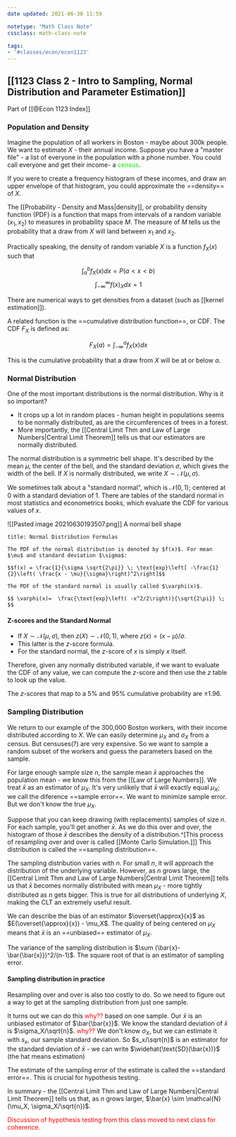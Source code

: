 ```yaml
---
date updated: 2021-06-30 11:59

notetype: "Math Class Note"
cssclass: math-class-note

tags: 
- '#classes/econ/econ1123'
---
```


## [[1123 Class 2 - Intro to Sampling, Normal Distribution and Parameter Estimation]]
Part of [[@Econ 1123 Index]]


### Population and Density

Imagine the population of all workers in Boston - maybe about 300k people. We want to estimate $X$ - their annual income. Suppose you have a "master file" - a list of everyone in the population with a phone number. You could call everyone and get their income- a <font color=gree>census</font>. 

If you were to create a frequency histogram of these incomes, and draw an upper envelope of that histogram, you could approximate the ==density== of $X$. 

The [[Probability - Density and Mass|density]], or probability density function (PDF) is a function that maps from intervals of a random variable $(x_1, x_2)$ to measures in probability space $M$. The measure of $M$ tells us the probability that a draw from $X$ will land between $x_1$ and $x_2$. 

Practically speaking, the density of random variable $X$ is a function $f_X(x)$ such that 

$$\int_a^b f_X(x)dx = P(a < x < b) $$
$$\int_{-\infty}^{\infty} f(x)_Xdx = 1 $$

There are numerical ways to get densities from a dataset (such as [[kernel estimation]]).

A related function is the ==cumulative distribution function==, or CDF. The CDF $F_X$ is defined as:

$$ F_X(a) = \int_{-\infty}^a f_X(x)dx$$

This is the cumulative probability that a draw from $X$ will be at or below $a$. 

### Normal Distribution

One of the most important distributions is the normal distribution. Why is it so important?

- It crops up a lot in random places - human height in populations seems to be normally distributed, as are the circumferences of trees in a forest. 
- More importantly, the [[Central Limit Thm and Law of Large Numbers|Central Limit Theorem]] tells us that our estimators are normally distributed. 

The normal distribution is a symmetric bell shape. It's described by the mean $\mu$, the center of the bell, and the standard deviation $\sigma$, which gives the width of the bell. If $X$ is normally distributed, we write $X \sim \mathcal{N}(\mu, \sigma)$.

We sometimes talk about a "standard normal", which is $\mathcal{N}(0, 1)$; centered at $0$ with a standard deviation of $1$. There are tables of the standard normal in most statistics and econometrics books, which evaluate the CDF for various values of $x$. 

![[Pasted image 20210630193507.png]]
A normal bell shape

```ad-info
title: Normal Distribution Formulas

The PDF of the normal distribution is denoted by $f(x)$. For mean $\mu$ and standard deviation $\sigma$:

$$f(x) = \frac{1}{\sigma \sqrt{2\pi}} \; \text{exp}\left[ -\frac{1}{2}\left( \frac{x - \mu}{\sigma}\right)^2\right]$$

The PDF of the standard normal is usually called $\varphi(x)$. 

$$ \varphi(x)=  \frac{\text{exp}\left( -x^2/2\right)}{\sqrt{2\pi}} \;  $$

```

#### Z-scores and the Standard Normal


- If $X \sim \mathcal{N}(\mu, \sigma)$, then $z(X) \sim \mathcal{N}(0, 1)$, where $z(x) = (x - \mu)/\sigma$. 
- This latter is the $z$-score formula.
- For the standard normal, the $z$-score of $x$ is simply $x$ itself. 

Therefore, given any normally distributed variable, if we want to evaluate the CDF of any value, we can compute the $z$-score and then use the $z$ table to look up the value. 

The $z$-scores that map to a $5\%$ and $95\%$ cumulative probability are $\pm 1.96$. 


### Sampling Distribution

We return to our example of the 300,000 Boston workers, with their income distributed according to $X$. We can easily determine $\mu_X$ and $\sigma_X$ from a census. But censuses(?) are very expensive. So we want to sample a random subset of the workers and guess the parameters based on the sample. 

For large enough sample size $n$, the sample mean $\bar{x}$ approaches the population mean - we know this from the [[Law of Large Numbers]]. We treat $\bar{x}$ as an estimator of $\mu_X$. It's very unlikely that $\bar{x}$ will exactly equal $\mu_X$; we call the diference ==sample error==. We want to minimize sample error. But we don't know the true $\mu_X$. 

Suppose that you can keep drawing (with replacements) samples of size $n$. For each sample, you'll get another $\bar{x}$. As we do this over and over, the histogram of those $\bar{x}$ describes the density of a distribution.^[This process of resampling over and over is called [[Monte Carlo Simulation.]]] This distribution is called the ==sampling distribution==. 

The sampling distribution varies with $n$. For small $n$, it will approach the distribution of the underlying variable. However, as $n$ grows large, the [[Central Limit Thm and Law of Large Numbers|Central Limit Theorem]] tells us that $\bar{x}$ becomes normally distributed with mean $\mu_X$ - more tightly distributed as $n$ gets bigger. This is true for all distributions of underlying $X$, making the CLT an extremely useful result. 

We can describe the bias of an estimator $\overset{\approx}{x}$  as $E(\overset{\approx}{x}) - \mu_X$. The quality of being centered on $\mu_X$ means that $\bar{x}$ is an ==unbiased== estimator of $\mu_X$. 

The variance of the sampling distribution is $\sum (\bar{x}- \bar{\bar{x}})^2/(n-1)$. The square root of that is an estimator of sampling error. 

#### Sampling distribution in practice

Resampling over and over is also too costly to do. So we need to figure out a way to get at the sampling distribution from just one sample. 

It turns out we can do this <font color="red">why??</font> based on one sample. Our $\bar{x}$ is an unbiased estimator of $\bar{\bar{x}}$. We know the standard deviation of $\bar{x}$ is $\sigma_X/\sqrt{n}$. <font color="red">why??</font> We don't know $\sigma_X$, but we can estimate it with $s_x$, our sample standard deviation. So $s_x/\sqrt{n}$ is an estimator for the standard deviation of $\bar{x}$ - we can write $\widehat{\text{SD}(\bar{x})}$ (the hat means estimation)

The estimate of the sampling error of the estimate is called the ==standard error==. This is crucial for hypothesis testing. 

In summary - the [[Central Limit Thm and Law of Large Numbers|Central Limit Theorem]] tells us that, as $n$ grows larger, $\bar{x} \sim \mathcal{N}(\mu_X, \sigma_X/\sqrt{n})$.


<font color="red"> Discussion of hypothesis testing from this class moved to next class for coherence. </font>